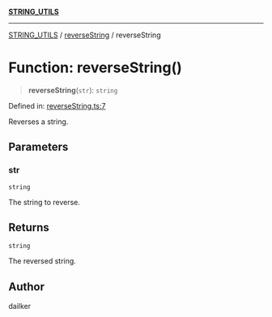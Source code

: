 [**STRING_UTILS**](../../README.md)

***

[STRING_UTILS](../../README.md) / [reverseString](../README.md) / reverseString

# Function: reverseString()

> **reverseString**(`str`): `string`

Defined in: [reverseString.ts:7](https://github.com/dailker/everyutil/blob/d9e75f2d42f154020cf237316fa0fc68ab45d114/src/string/reverseString.ts#L7)

Reverses a string.

## Parameters

### str

`string`

The string to reverse.

## Returns

`string`

The reversed string.

## Author

dailker
